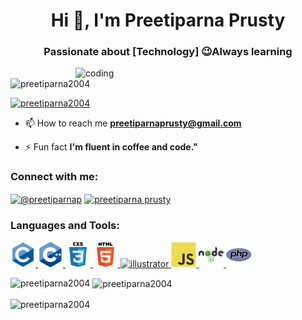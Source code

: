 
<h1 align="center">Hi 👋, I'm Preetiparna Prusty</h1>
<h3 align="center">Passionate about [Technology] 😉Always learning</h3>
<img align="right" alt="coding" width="400" src="https://tenor.com/3Kua.gif">
<p align="left"> <img src="https://komarev.com/ghpvc/?username=preetiparna2004&label=Profile%20views&color=0e75b6&style=flat" alt="preetiparna2004" /> </p>

<p align="left"> <a href="https://github.com/ryo-ma/github-profile-trophy"><img src="https://github-profile-trophy.vercel.app/?username=preetiparna2004" alt="preetiparna2004" /></a> </p>

- 📫 How to reach me **preetiparnaprusty@gmail.com**

- ⚡ Fun fact **I'm fluent in coffee and code."**

<h3 align="left">Connect with me:</h3>
<p align="left">
<a href="https://twitter.com/@preetiparnap" target="blank"><img align="center" src="https://raw.githubusercontent.com/rahuldkjain/github-profile-readme-generator/master/src/images/icons/Social/twitter.svg" alt="@preetiparnap" height="30" width="40" /></a>
<a href="https://linkedin.com/in/preetiparna prusty" target="blank"><img align="center" src="https://raw.githubusercontent.com/rahuldkjain/github-profile-readme-generator/master/src/images/icons/Social/linked-in-alt.svg" alt="preetiparna prusty" height="30" width="40" /></a>
</p>

<h3 align="left">Languages and Tools:</h3>
<p align="left"> <a href="https://www.cprogramming.com/" target="_blank" rel="noreferrer"> <img src="https://raw.githubusercontent.com/devicons/devicon/master/icons/c/c-original.svg" alt="c" width="40" height="40"/> </a> <a href="https://www.w3schools.com/cpp/" target="_blank" rel="noreferrer"> <img src="https://raw.githubusercontent.com/devicons/devicon/master/icons/cplusplus/cplusplus-original.svg" alt="cplusplus" width="40" height="40"/> </a> <a href="https://www.w3schools.com/css/" target="_blank" rel="noreferrer"> <img src="https://raw.githubusercontent.com/devicons/devicon/master/icons/css3/css3-original-wordmark.svg" alt="css3" width="40" height="40"/> </a> <a href="https://www.w3.org/html/" target="_blank" rel="noreferrer"> <img src="https://raw.githubusercontent.com/devicons/devicon/master/icons/html5/html5-original-wordmark.svg" alt="html5" width="40" height="40"/> </a> <a href="https://www.adobe.com/in/products/illustrator.html" target="_blank" rel="noreferrer"> <img src="https://www.vectorlogo.zone/logos/adobe_illustrator/adobe_illustrator-icon.svg" alt="illustrator" width="40" height="40"/> </a> <a href="https://developer.mozilla.org/en-US/docs/Web/JavaScript" target="_blank" rel="noreferrer"> <img src="https://raw.githubusercontent.com/devicons/devicon/master/icons/javascript/javascript-original.svg" alt="javascript" width="40" height="40"/> </a> <a href="https://nodejs.org" target="_blank" rel="noreferrer"> <img src="https://raw.githubusercontent.com/devicons/devicon/master/icons/nodejs/nodejs-original-wordmark.svg" alt="nodejs" width="40" height="40"/> </a> <a href="https://www.php.net" target="_blank" rel="noreferrer"> <img src="https://raw.githubusercontent.com/devicons/devicon/master/icons/php/php-original.svg" alt="php" width="40" height="40"/> </a> </p>

<p><img align="left" src="https://github-readme-stats.vercel.app/api/top-langs?username=preetiparna2004&show_icons=true&locale=en&layout=compact" alt="preetiparna2004" /></p>

<p>&nbsp;<img align="center" src="https://github-readme-stats.vercel.app/api?username=preetiparna2004&show_icons=true&locale=en" alt="preetiparna2004" /></p>

<p><img align="center" src="https://github-readme-streak-stats.herokuapp.com/?user=preetiparna2004&" alt="preetiparna2004" /></p>
<!--
**Preetiparna2004/Preetiparna2004** is a ✨ _special_ ✨ repository because its `README.md` (this file) appears on your GitHub profile.

Here are some ideas to get you started:

- 🔭 I’m currently working on ...
- 🌱 I’m currently learning ...
- 👯 I’m looking to collaborate on ...
- 🤔 I’m looking for help with ...
- 💬 Ask me about ...
- 📫 How to reach me: ...
- 😄 Pronouns: ...
- ⚡ Fun fact: ...
-->
